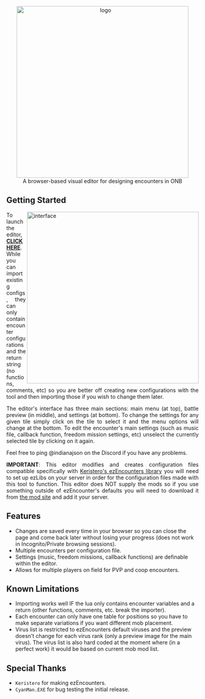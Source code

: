 
<p align="center">
<img src="https://github.com/user-attachments/assets/131842f5-1016-43d7-8745-5cab5029c276" alt="logo" width="450">
  <br>
  A browser-based visual editor for designing encounters in ONB<br>
</p>

## Getting Started

<img src="https://github.com/user-attachments/assets/f20e9890-4e32-4caa-bbb0-37fc4d39634e" align="right" alt="interface" width="450">
<p align="justify">
To launch the editor, <b><a href="https://indianajson.github.io/visual-encounters/index.html" target="_blank">CLICK HERE</a></b>. While you can import existing configs, they can only contain encounter configurations and the return string (no functions, comments, etc) so you are better off creating new configurations with the tool and then importing those if you wish to change them later. 
</p><p align="justify">
The editor's interface has three main sections: main menu (at top), battle preview (in middle), and settings (at bottom). To change the settings for any given tile simply click on the tile to select it and the menu options will change at the bottom.  To edit the encounter's main settings (such as music file, callback function, freedom mission settings, etc) unselect the currently selected tile by clicking on it again.
</p>
<p align="justify">
Feel free to ping @indianajson on the Discord if you have any problems. </p>
<p align="justify">
<b>IMPORTANT</b>: This editor modifies and creates configuration files compatible specifically with <a href="https://github.com/Keristero/ezlibs-scripts#ezencounters">Keristero's ezEncounters library</a> you will need to set up ezLibs on your server in order for the configuration files made with this tool to function. This editor does NOT supply the mods so if you use something outside of ezEncounter's defaults you will need to download it from <a href="https://keristero.github.io/onb-modsite/">the mod site</a> and add it your server.  </p>


## Features

- Changes are saved every time in your browser so you can close the page and come back later without losing your progress (does not work in Incognito/Private browsing sessions).
- Multiple encounters per configuration file.
- Settings (music, freedom missions, callback functions) are definable within the editor. 
- Allows for multiple players on field for PVP and coop encounters.

## Known Limitations

- Importing works well IF the lua only contains encounter variables and a return (other functions, comments, etc. break the importer).
- Each encounter can only have one table for positions so you have to make separate variations if you want different mob placement.
- Virus list is restricted to ezEncounters default viruses and the preview doesn’t change for each virus rank (only a preview image for the main virus). The virus list is also hard coded at the moment where (in a perfect work) it would be based on current mob mod list.

## Special Thanks

- `Keristero` for making ezEncounters.
- `CyanMan.EXE` for bug testing the initial release. 

